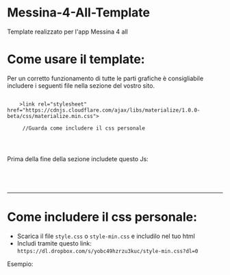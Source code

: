 # Messina-4-All-Template
Template realizzato per l'app Messina 4 all

# Come usare il template:

Per un corretto funzionamento di tutte le parti grafiche è consigliabile includere 
i seguenti file nella sezione <head> del vostro sito.

<code>
    &gt;link rel="stylesheet" href="https://cdnjs.cloudflare.com/ajax/libs/materialize/1.0.0-beta/css/materialize.min.css">
    <link href="https://fonts.googleapis.com/icon?family=Material+Icons" rel="stylesheet">
    <link href="css/style.css" type="text/css" rel="stylesheet"> //Guarda come includere il css personale
    <script src="https://cdnjs.cloudflare.com/ajax/libs/materialize/1.0.0-beta/js/materialize.min.js"></script>
    <script type="text/javascript" src="http://ajax.googleapis.com/ajax/libs/jquery/1.8.3/jquery.min.js"></script>
  </code>
  
 Prima della fine della sezione <code></body></code> includete questo Js:
 
 <code>
   <script src='http://cdnjs.cloudflare.com/ajax/libs/jquery/2.1.3/jquery.min.js'></script>
  </code>
  
  
------------------------------------------------------------------------------------------------------------------------------------------



# Come includere il css personale:

<ul>
<li>Scarica il file <code>style.css</code> o <code>style-min.css</code> e includilo nel tuo html</li>
  <li>Includi tramite questo link: <code>https://dl.dropbox.com/s/yobc49hzrzu3kuc/style-min.css?dl=0</code></li>
  </ul>
  
  Esempio: <code><link href="https://dl.dropbox.com/s/yobc49hzrzu3kuc/style-min.css?dl=0" type="text/css" rel="stylesheet"></code>
  
  
